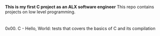 **This is my first C project as an ALX software engineer**
This repo contains projects on low level programming.
#
0x00. C - Hello, World: tests that covers the basics of C and its compilation
